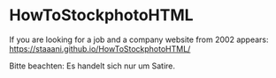 # HowToStockphotoHTML
If you are looking for a job and a company website from 2002 appears:
https://staaani.github.io/HowToStockphotoHTML/

Bitte beachten: Es handelt sich nur um Satire.
